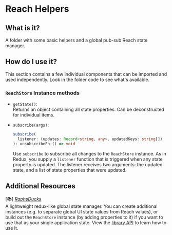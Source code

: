 # Reach Helpers

## What is it?
A folder with some basic helpers and a global pub-sub Reach state manager.

## How do I use it?
This section contains a few individual components that can be imported and used independently. Look in the folder code to see what's available. 

### `ReachStore` Instance methods
  * `getState()`:\
    Returns an object containing all state properties. Can be deconstructed for individual items.

  * `subscribe(args)`:
    ```typescript
    subscribe(
      listener: (updates: Record<string, any>, updatedKeys: string[])
    ): unsubscribeFn:() => void
    ```
    Use `subscribe` to subscribe all changes to the `ReachStore` instance. As in Redux, you supply a `listener` function that is triggered when any state property is updated. The listener receives two arguments: the updated state, and a list of state properties that were updated.

## Additional Resources
  [📚] [*RaphsDucks*](https://www.npmjs.com/package/@jackcom/raphsducks)\
  A lightweight redux-like global state manager. You can create additional instances (e.g. to separate global UI state values from Reach values), or build out the `ReachStore` instance (by adding properties to it) if you want to use that as your single application state. View the [library API](https://www.npmjs.com/package/@jackcom/raphsducks#reference) to learn how to use it.
